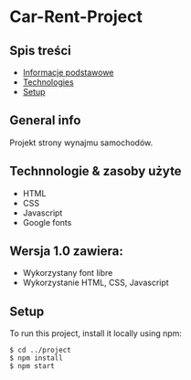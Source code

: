 
# Car-Rent-Project

## Spis treści
* [Informacje podstawowe](#general-info)
* [Technologies](#technologies)
* [Setup](#setup)

## General info
Projekt strony wynajmu samochodów.
	
## Technnologie & zasoby użyte
* HTML
* CSS
* Javascript
* Google fonts
	
## Wersja 1.0 zawiera:
* Wykorzystany font libre 
* Wykorzystanie HTML, CSS, Javascript

## Setup
To run this project, install it locally using npm:

```
$ cd ../project
$ npm install
$ npm start
```

